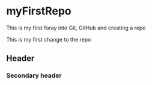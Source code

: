 myFirstRepo
===========

This is my first foray into Git, GitHub and creating a repo

This is my first change to the repo

## Header

### Secondary header
